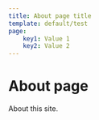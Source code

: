 ```yaml
---
title: About page title
template: default/test
page: 
    key1: Value 1
    key2: Value 2
---
```

About page
===============

About this site.
